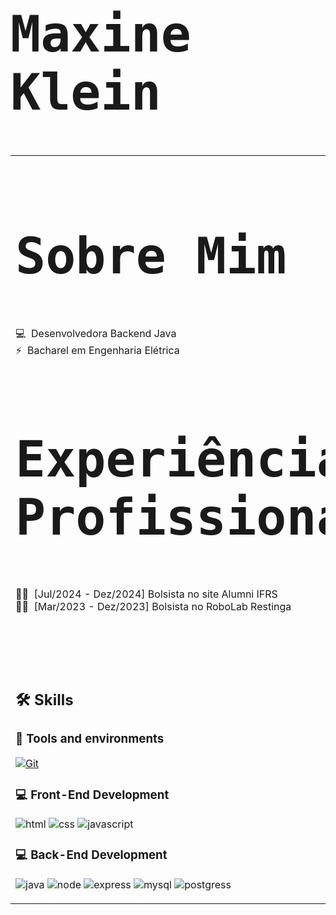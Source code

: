 <h1 style="font-family: monospace; font-size: 80px;">  Maxine Klein </h1> 
<table style="background-color: transparent; border-color: transparent">
    
<td style="width: 50%; vertical-align: left;">
<h2 style="font-family: monospace; font-size: 80px;">  Sobre Mim </h2>

💻 &nbsp;Desenvolvedora Backend Java <br>
⚡ &nbsp;Bacharel em Engenharia Elétrica    

<h2 style="font-family: monospace; font-size: 80px;">  Experiência Profissional </h2>

👨‍🏫 &nbsp;[Jul/2024 - Dez/2024] Bolsista no site Alumni IFRS  <br>
👨‍🏫 &nbsp;[Mar/2023 - Dez/2023] Bolsista no RoboLab Restinga

<br>
</td>
<td style="width: 50%; vertical-align: right;">  
<h2 style="font-family: monospace; font-size: 80px;">  About Me </h2>

💻 &nbsp;Backend Java Developer <br>
⚡ &nbsp;Bachelor Degree in Eletrical Engineer

<h2 style="font-family: monospace; font-size: 80px;">  Experiência Profissional </h2>

👨‍🏫 &nbsp;[Jul/2024 - Dez/2024] Scholarship Holder of Alumni IFRS website  <br>
👨‍🏫 &nbsp;[Mar/2023 - Dez/2023] Scholarship Holder of RoboLab Restinga

<br>
</td>
</tr>
<tr>
<td style="width: 110%; vertical-align: center;" colspan="2";>
<p style="font-family: monospace; font-size: 80px;">    

## 🛠️ Skills

### :wrench: Tools and environments

<!-- GIT -->
<a href="#">
      <img alt="Git" src="https://img.shields.io/badge/Git-F05032.svg?style=for-the-badge&logo=git&logoColor=white" />
</a>

### :computer: Front-End Development

![html](https://img.shields.io/badge/HTML5-E34F26?style=for-the-badge&logo=html5&logoColor=white)
![css](https://img.shields.io/badge/CSS3-1572B6?style=for-the-badge&logo=css3&logoColor=white)
![javascript](https://img.shields.io/badge/JavaScript-F7DF1E?style=for-the-badge&logo=javascript&logoColor=black)


### :computer: Back-End Development

![java](https://img.shields.io/badge/Java-ED8B00?style=for-the-badge&logo=openjdk&logoColor=white)
![node](https://img.shields.io/badge/Node.js-43853D?style=for-the-badge&logo=node.js&logoColor=white)
![express](https://img.shields.io/badge/Express.js-404D59?style=for-the-badge)
![mysql](https://img.shields.io/badge/MySQL-00000F?style=for-the-badge&logo=mysql&logoColor=white)
![postgress](https://img.shields.io/badge/PostgreSQL-316192?style=for-the-badge&logo=postgresql&logoColor=white)


</p>                   
</tr>
</td>    
